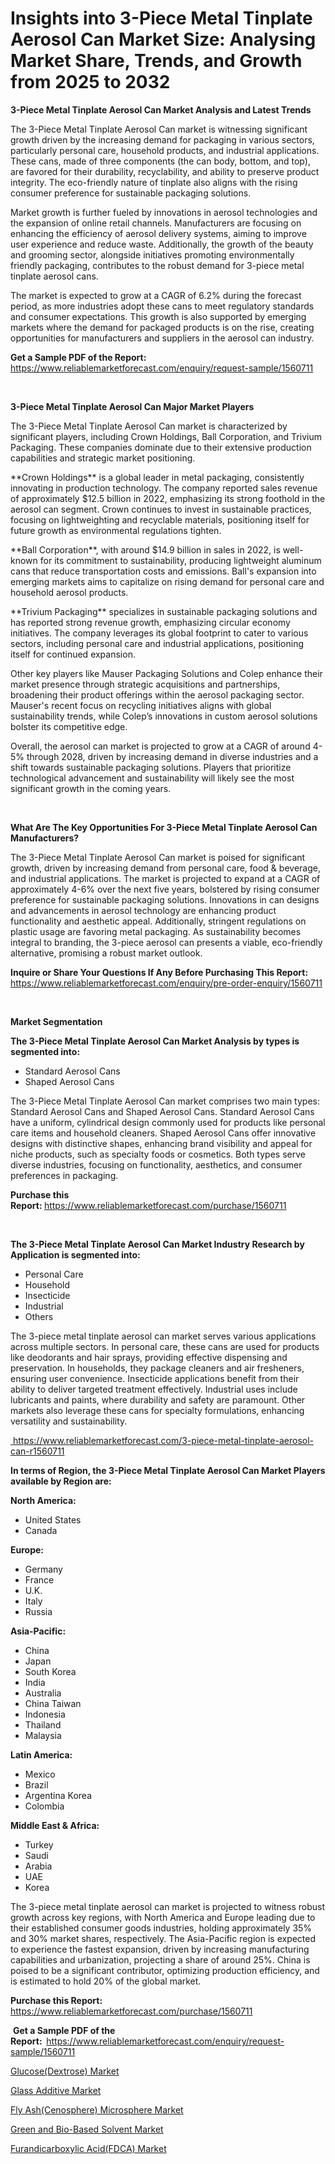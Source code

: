 <p><h1>Insights into 3-Piece Metal Tinplate Aerosol Can Market Size: Analysing Market Share, Trends, and Growth from 2025 to 2032</h1></p><p><strong>3-Piece Metal Tinplate Aerosol Can Market Analysis and Latest Trends</strong></p>
<p><p>The 3-Piece Metal Tinplate Aerosol Can market is witnessing significant growth driven by the increasing demand for packaging in various sectors, particularly personal care, household products, and industrial applications. These cans, made of three components (the can body, bottom, and top), are favored for their durability, recyclability, and ability to preserve product integrity. The eco-friendly nature of tinplate also aligns with the rising consumer preference for sustainable packaging solutions.</p><p>Market growth is further fueled by innovations in aerosol technologies and the expansion of online retail channels. Manufacturers are focusing on enhancing the efficiency of aerosol delivery systems, aiming to improve user experience and reduce waste. Additionally, the growth of the beauty and grooming sector, alongside initiatives promoting environmentally friendly packaging, contributes to the robust demand for 3-piece metal tinplate aerosol cans.</p><p>The market is expected to grow at a CAGR of 6.2% during the forecast period, as more industries adopt these cans to meet regulatory standards and consumer expectations. This growth is also supported by emerging markets where the demand for packaged products is on the rise, creating opportunities for manufacturers and suppliers in the aerosol can industry.</p></p>
<p><strong>Get a Sample PDF of the Report:&nbsp;</strong> <a href="https://www.reliablemarketforecast.com/enquiry/request-sample/1560711?utm_campaign=950&utm_medium=2&utm_source=Github&utm_content=ia&utm_term=02042025&utm_id=3-piece-metal-tinplate-aerosol-can">https://www.reliablemarketforecast.com/enquiry/request-sample/1560711</a></p>
<p>&nbsp;</p>
<p><strong>3-Piece Metal Tinplate Aerosol Can Major Market Players</strong></p>
<p><p>The 3-Piece Metal Tinplate Aerosol Can market is characterized by significant players, including Crown Holdings, Ball Corporation, and Trivium Packaging. These companies dominate due to their extensive production capabilities and strategic market positioning. </p><p>**Crown Holdings** is a global leader in metal packaging, consistently innovating in production technology. The company reported sales revenue of approximately $12.5 billion in 2022, emphasizing its strong foothold in the aerosol can segment. Crown continues to invest in sustainable practices, focusing on lightweighting and recyclable materials, positioning itself for future growth as environmental regulations tighten.</p><p>**Ball Corporation**, with around $14.9 billion in sales in 2022, is well-known for its commitment to sustainability, producing lightweight aluminum cans that reduce transportation costs and emissions. Ball's expansion into emerging markets aims to capitalize on rising demand for personal care and household aerosol products.</p><p>**Trivium Packaging** specializes in sustainable packaging solutions and has reported strong revenue growth, emphasizing circular economy initiatives. The company leverages its global footprint to cater to various sectors, including personal care and industrial applications, positioning itself for continued expansion.</p><p>Other key players like Mauser Packaging Solutions and Colep enhance their market presence through strategic acquisitions and partnerships, broadening their product offerings within the aerosol packaging sector. Mauser's recent focus on recycling initiatives aligns with global sustainability trends, while Colep’s innovations in custom aerosol solutions bolster its competitive edge.</p><p>Overall, the aerosol can market is projected to grow at a CAGR of around 4-5% through 2028, driven by increasing demand in diverse industries and a shift towards sustainable packaging solutions. Players that prioritize technological advancement and sustainability will likely see the most significant growth in the coming years.</p></p>
<p>&nbsp;</p>
<p><strong>What Are The Key Opportunities For 3-Piece Metal Tinplate Aerosol Can Manufacturers?</strong></p>
<p><p>The 3-Piece Metal Tinplate Aerosol Can market is poised for significant growth, driven by increasing demand from personal care, food & beverage, and industrial applications. The market is projected to expand at a CAGR of approximately 4-6% over the next five years, bolstered by rising consumer preference for sustainable packaging solutions. Innovations in can designs and advancements in aerosol technology are enhancing product functionality and aesthetic appeal. Additionally, stringent regulations on plastic usage are favoring metal packaging. As sustainability becomes integral to branding, the 3-piece aerosol can presents a viable, eco-friendly alternative, promising a robust market outlook.</p></p>
<p><strong>Inquire or Share Your Questions If Any Before Purchasing This Report:</strong> <a href="https://www.reliablemarketforecast.com/enquiry/pre-order-enquiry/1560711?utm_campaign=950&utm_medium=2&utm_source=Github&utm_content=ia&utm_term=02042025&utm_id=3-piece-metal-tinplate-aerosol-can">https://www.reliablemarketforecast.com/enquiry/pre-order-enquiry/1560711</a></p>
<p>&nbsp;</p>
<p><strong>Market Segmentation</strong></p>
<p><strong>The 3-Piece Metal Tinplate Aerosol Can Market Analysis by types is segmented into:</strong></p>
<p><ul><li>Standard Aerosol Cans</li><li>Shaped Aerosol Cans</li></ul></p>
<p><p>The 3-Piece Metal Tinplate Aerosol Can market comprises two main types: Standard Aerosol Cans and Shaped Aerosol Cans. Standard Aerosol Cans have a uniform, cylindrical design commonly used for products like personal care items and household cleaners. Shaped Aerosol Cans offer innovative designs with distinctive shapes, enhancing brand visibility and appeal for niche products, such as specialty foods or cosmetics. Both types serve diverse industries, focusing on functionality, aesthetics, and consumer preferences in packaging.</p></p>
<p><strong>Purchase this Report:&nbsp;</strong><a href="https://www.reliablemarketforecast.com/purchase/1560711?utm_campaign=950&utm_medium=2&utm_source=Github&utm_content=ia&utm_term=02042025&utm_id=3-piece-metal-tinplate-aerosol-can">https://www.reliablemarketforecast.com/purchase/1560711</a></p>
<p>&nbsp;</p>
<p><strong>The 3-Piece Metal Tinplate Aerosol Can Market Industry Research by Application is segmented into:</strong></p>
<p><ul><li>Personal Care</li><li>Household</li><li>Insecticide</li><li>Industrial</li><li>Others</li></ul></p>
<p><p>The 3-piece metal tinplate aerosol can market serves various applications across multiple sectors. In personal care, these cans are used for products like deodorants and hair sprays, providing effective dispensing and preservation. In households, they package cleaners and air fresheners, ensuring user convenience. Insecticide applications benefit from their ability to deliver targeted treatment effectively. Industrial uses include lubricants and paints, where durability and safety are paramount. Other markets also leverage these cans for specialty formulations, enhancing versatility and sustainability.</p></p>
<p><a href="https://www.reliablemarketforecast.com/3-piece-metal-tinplate-aerosol-can-r1560711?utm_campaign=950&utm_medium=2&utm_source=Github&utm_content=ia&utm_term=02042025&utm_id=3-piece-metal-tinplate-aerosol-can">&nbsp;https://www.reliablemarketforecast.com/3-piece-metal-tinplate-aerosol-can-r1560711</a></p>
<p><strong>In terms of Region, the 3-Piece Metal Tinplate Aerosol Can Market Players available by Region are:</strong></p>
<p>
    <p> <strong> North America: </strong>
        <ul>
            <li>United States</li>
            <li>Canada</li>
        </ul>
        </p> 
    <p> <strong> Europe: </strong>
        <ul>
            <li>Germany</li>
            <li>France</li>
            <li>U.K.</li>
            <li>Italy</li>
            <li>Russia</li>
        </ul>
        </p> 
    <p> <strong> Asia-Pacific: </strong>
        <ul>
            <li>China</li>
            <li>Japan</li>
            <li>South Korea</li>
            <li>India</li>
            <li>Australia</li>
            <li>China Taiwan</li>
            <li>Indonesia</li>
            <li>Thailand</li>
            <li>Malaysia</li>
        </ul>
        </p> 
    <p> <strong> Latin America: </strong>
        <ul>
            <li>Mexico</li>
            <li>Brazil</li>
            <li>Argentina Korea</li>
            <li>Colombia</li>
        </ul>
        </p> 
    <p> <strong> Middle East & Africa: </strong>
        <ul>
            <li>Turkey</li>
            <li>Saudi</li>
            <li>Arabia</li>
            <li>UAE</li>
            <li>Korea</li>
        </ul>
    </p>
    </p>
<p><p>The 3-piece metal tinplate aerosol can market is projected to witness robust growth across key regions, with North America and Europe leading due to their established consumer goods industries, holding approximately 35% and 30% market shares, respectively. The Asia-Pacific region is expected to experience the fastest expansion, driven by increasing manufacturing capabilities and urbanization, projecting a share of around 25%. China is poised to be a significant contributor, optimizing production efficiency, and is estimated to hold 20% of the global market.</p></p>
<p><strong>Purchase this Report: </strong><a href="https://www.reliablemarketforecast.com/purchase/1560711?utm_campaign=950&utm_medium=2&utm_source=Github&utm_content=ia&utm_term=02042025&utm_id=3-piece-metal-tinplate-aerosol-can">https://www.reliablemarketforecast.com/purchase/1560711</a></p>
<p>&nbsp;<strong>Get a Sample PDF of the Report:&nbsp;&nbsp;</strong><a href="https://www.reliablemarketforecast.com/enquiry/request-sample/1560711?utm_campaign=950&utm_medium=2&utm_source=Github&utm_content=ia&utm_term=02042025&utm_id=3-piece-metal-tinplate-aerosol-can">https://www.reliablemarketforecast.com/enquiry/request-sample/1560711</a></p>
<p><strong></strong></p>
<p><p><a href="https://github.com/motanafraxer/Market-Research-Report-List-1/blob/main/glucosedextrose-market.md?utm_campaign=950&utm_medium=2&utm_source=Github&utm_content=ia&utm_term=02042025&utm_id=3-piece-metal-tinplate-aerosol-can">Glucose(Dextrose) Market</a></p><p><a href="https://github.com/bramsklizas/Market-Research-Report-List-1/blob/main/glass-additive-market.md?utm_campaign=950&utm_medium=2&utm_source=Github&utm_content=ia&utm_term=02042025&utm_id=3-piece-metal-tinplate-aerosol-can">Glass Additive Market</a></p><p><a href="https://github.com/fabinbuddygc/Market-Research-Report-List-1/blob/main/fly-ashcenosphere-microsphere-market.md?utm_campaign=950&utm_medium=2&utm_source=Github&utm_content=ia&utm_term=02042025&utm_id=3-piece-metal-tinplate-aerosol-can">Fly Ash(Cenosphere) Microsphere Market</a></p><p><a href="https://github.com/noppbebawy/Market-Research-Report-List-1/blob/main/green-and-bio-based-solvent-market.md?utm_campaign=950&utm_medium=2&utm_source=Github&utm_content=ia&utm_term=02042025&utm_id=3-piece-metal-tinplate-aerosol-can">Green and Bio-Based Solvent Market</a></p><p><a href="https://github.com/stohllaackdw/Market-Research-Report-List-1/blob/main/furandicarboxylic-acidfdca-market.md?utm_campaign=950&utm_medium=2&utm_source=Github&utm_content=ia&utm_term=02042025&utm_id=3-piece-metal-tinplate-aerosol-can">Furandicarboxylic Acid(FDCA) Market</a></p></p>